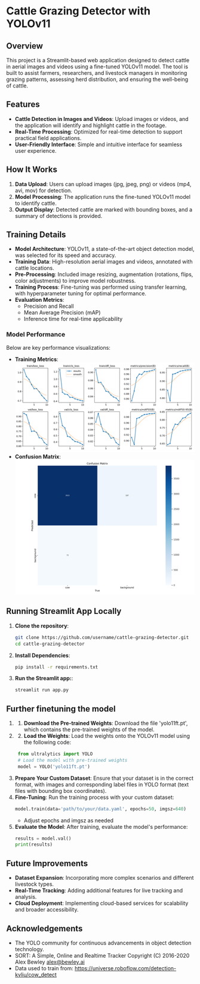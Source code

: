 # Cattle Grazing Detector with YOLOv11

## Overview
This project is a Streamlit-based web application designed to detect cattle in aerial images and videos using a fine-tuned YOLOv11 model. The tool is built to assist farmers, researchers, and livestock managers in monitoring grazing patterns, assessing herd distribution, and ensuring the well-being of cattle.

## Features
- **Cattle Detection in Images and Videos**: Upload images or videos, and the application will identify and highlight cattle in the footage.
- **Real-Time Processing**: Optimized for real-time detection to support practical field applications.
- **User-Friendly Interface**: Simple and intuitive interface for seamless user experience.

## How It Works
1. **Data Upload**: Users can upload images (jpg, jpeg, png) or videos (mp4, avi, mov) for detection.
2. **Model Processing**: The application runs the fine-tuned YOLOv11 model to identify cattle.
3. **Output Display**: Detected cattle are marked with bounding boxes, and a summary of detections is provided.

## Training Details
- **Model Architecture**: YOLOv11, a state-of-the-art object detection model, was selected for its speed and accuracy.
- **Training Data**: High-resolution aerial images and videos, annotated with cattle locations.
- **Pre-Processing**: Included image resizing, augmentation (rotations, flips, color adjustments) to improve model robustness.
- **Training Process**: Fine-tuning was performed using transfer learning, with hyperparameter tuning for optimal performance.
- **Evaluation Metrics**:
  - Precision and Recall
  - Mean Average Precision (mAP)
  - Inference time for real-time applicability

### Model Performance
Below are key performance visualizations:
- **Training Metrics**: ![Training Metrics](pictures/Yolo11ft_metrics.png)
- **Confusion Matrix**: ![Confusion Matrix](pictures/Yolo11ft_Confusion_Matrix.png)

## Running Streamlit App Locally 
1. **Clone the repository**:
   ```bash
   git clone https://github.com/username/cattle-grazing-detector.git
   cd cattle-grazing-detector
   ```
2. **Install Dependencies**:
    ```bash
   pip install -r requirements.txt
   ```
3. **Run the Streamlit app:**:
   ```bash
   streamlit run app.py
   ```
## Further finetuning the model
1. 1. **Download the Pre-trained Weights**: Download the file 'yolo11ft.pt', which contains the pre-trained weights of the model.
2. 2. **Load the Weights**: Load the weights onto the YOLOv11 model using the following code:
   ```python
    from ultralytics import YOLO
    # Load the model with pre-trained weights
    model = YOLO('yolo11ft.pt')
   ```
3. **Prepare Your Custom Dataset**: Ensure that your dataset is in the correct format, with images and corresponding label files in YOLO format (text files with bounding box coordinates).
4. **Fine-Tuning**: Run the training process with your custom dataset:
   ```python
   model.train(data='path/to/your/data.yaml', epochs=50, imgsz=640)
   ```
   - Adjust epochs and imgsz as needed
5. **Evaluate the Model**: After training, evaluate the model's performance:
   ```python
   results = model.val()
   print(results)
   ```

## Future Improvements
- **Dataset Expansion**: Incorporating more complex scenarios and different livestock types.
- **Real-Time Tracking**: Adding additional features for live tracking and analysis.
- **Cloud Deployment**: Implementing cloud-based services for scalability and broader accessibility.

## Acknowledgements
- The YOLO community for continuous advancements in object detection technology.
- SORT: A Simple, Online and Realtime Tracker Copyright (C) 2016-2020 Alex Bewley alex@bewley.ai
- Data used to train from: https://universe.roboflow.com/detection-kvliu/cow_detect
